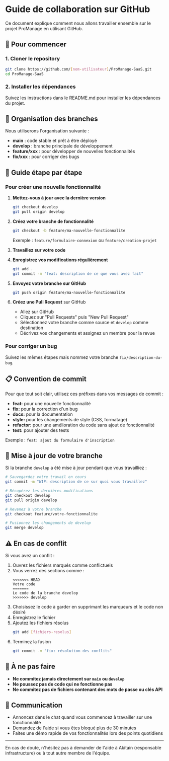 # Guide de collaboration sur GitHub

Ce document explique comment nous allons travailler ensemble sur le projet ProManage en utilisant GitHub.

## 🚀 Pour commencer

### 1. Cloner le repository

```bash
git clone https://github.com/[nom-utilisateur]/ProManage-SaaS.git
cd ProManage-SaaS
```

### 2. Installer les dépendances

Suivez les instructions dans le README.md pour installer les dépendances du projet.

## 🌿 Organisation des branches

Nous utiliserons l'organisation suivante :

- **main** : code stable et prêt à être déployé
- **develop** : branche principale de développement
- **feature/xxx** : pour développer de nouvelles fonctionnalités
- **fix/xxx** : pour corriger des bugs

## 📝 Guide étape par étape

### Pour créer une nouvelle fonctionnalité

1. **Mettez-vous à jour avec la dernière version**
   ```bash
   git checkout develop
   git pull origin develop
   ```

2. **Créez votre branche de fonctionnalité**
   ```bash
   git checkout -b feature/ma-nouvelle-fonctionnalite
   ```
   Exemple : `feature/formulaire-connexion` ou `feature/creation-projet`

3. **Travaillez sur votre code**
   
4. **Enregistrez vos modifications régulièrement**
   ```bash
   git add .
   git commit -m "feat: description de ce que vous avez fait"
   ```

5. **Envoyez votre branche sur GitHub**
   ```bash
   git push origin feature/ma-nouvelle-fonctionnalite
   ```

6. **Créez une Pull Request** sur GitHub
   - Allez sur GitHub
   - Cliquez sur "Pull Requests" puis "New Pull Request"
   - Sélectionnez votre branche comme source et `develop` comme destination
   - Décrivez vos changements et assignez un membre pour la revue

### Pour corriger un bug

Suivez les mêmes étapes mais nommez votre branche `fix/description-du-bug`.

## 📋 Convention de commit

Pour que tout soit clair, utilisez ces préfixes dans vos messages de commit :

- **feat:** pour une nouvelle fonctionnalité
- **fix:** pour la correction d'un bug
- **docs:** pour la documentation
- **style:** pour les changements de style (CSS, formatage)
- **refactor:** pour une amélioration du code sans ajout de fonctionnalité
- **test:** pour ajouter des tests

Exemple : `feat: ajout du formulaire d'inscription`

## 🔄 Mise à jour de votre branche

Si la branche `develop` a été mise à jour pendant que vous travailliez :

```bash
# Sauvegardez votre travail en cours
git commit -m "WIP: description de ce sur quoi vous travaillez"

# Récupérez les dernières modifications
git checkout develop
git pull origin develop

# Revenez à votre branche
git checkout feature/votre-fonctionnalite

# Fusionnez les changements de develop
git merge develop
```

## ⚠️ En cas de conflit

Si vous avez un conflit :

1. Ouvrez les fichiers marqués comme conflictuels
2. Vous verrez des sections comme :
   ```
   <<<<<<< HEAD
   Votre code
   =======
   Le code de la branche develop
   >>>>>>> develop
   ```
3. Choisissez le code à garder en supprimant les marqueurs et le code non désiré
4. Enregistrez le fichier
5. Ajoutez les fichiers résolus
   ```bash
   git add [fichiers-resolus]
   ```
6. Terminez la fusion
   ```bash
   git commit -m "fix: résolution des conflits"
   ```

## 🚫 À ne pas faire

- **Ne commitez jamais directement sur `main` ou `develop`**
- **Ne poussez pas de code qui ne fonctionne pas**
- **Ne commitez pas de fichiers contenant des mots de passe ou clés API**

## 📱 Communication

- Annoncez dans le chat quand vous commencez à travailler sur une fonctionnalité
- Demandez de l'aide si vous êtes bloqué plus de 30 minutes
- Faites une démo rapide de vos fonctionnalités lors des points quotidiens

---

En cas de doute, n'hésitez pas à demander de l'aide à Akitain (responsable infrastructure) ou à tout autre membre de l'équipe.